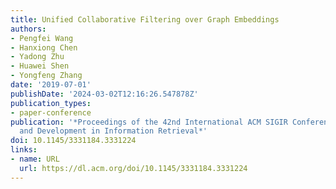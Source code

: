 ```yaml
---
title: Unified Collaborative Filtering over Graph Embeddings
authors:
- Pengfei Wang
- Hanxiong Chen
- Yadong Zhu
- Huawei Shen
- Yongfeng Zhang
date: '2019-07-01'
publishDate: '2024-03-02T12:16:26.547878Z'
publication_types:
- paper-conference
publication: '*Proceedings of the 42nd International ACM SIGIR Conference on Research
  and Development in Information Retrieval*'
doi: 10.1145/3331184.3331224
links:
- name: URL
  url: https://dl.acm.org/doi/10.1145/3331184.3331224
---
```

